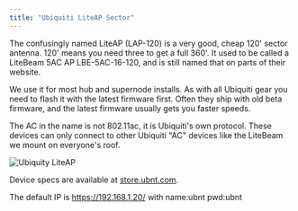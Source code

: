 ```yaml
---
title: "Ubiquiti LiteAP Sector"
---
```

The confusingly named LiteAP (LAP-120) is a very good, cheap 120' sector antenna. 120' means you need three to get a full 360'. It used to be called a LiteBeam 5AC AP LBE-5AC-16-120, and is still named that on parts of their website.

We use it for most hub and supernode installs. As with all Ubiquiti gear you need to flash it with the latest firmware first. Often they ship with old beta firmware, and the latest firmware usually gets you faster speeds.

The AC in the name is not 802.11ac, it is Ubiquiti's own protocol. These devices can only connect to other Ubiquiti "AC" devices like the LiteBeam we mount on everyone's roof.

![Ubiquity LiteAP](/img/hardware/ubiquity_liteap.png)

Device specs are available at [store.ubnt.com](https://store.ubnt.com/collections/wireless/products/litebeam-5ac-ap).

The default IP is https://192.168.1.20/ with name:ubnt pwd:ubnt

